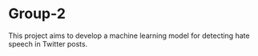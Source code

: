 # Group-2

This project aims to develop a machine learning model for detecting hate speech in Twitter posts. 
